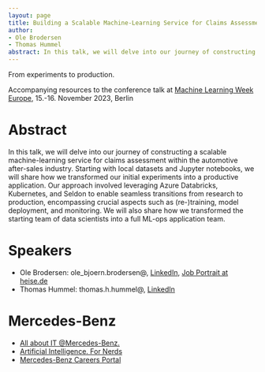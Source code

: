 ```yaml
---
layout: page
title: Building a Scalable Machine-Learning Service for Claims Assessment
author:
- Ole Brodersen
- Thomas Hummel
abstract: In this talk, we will delve into our journey of constructing a scalable machine-learning service for claims assessment within the automotive after-sales industry. Starting with local datasets and Jupyter notebooks, we will share how we transformed our initial experiments into a productive application. Our approach involved leveraging Azure Databricks, Kubernetes, and Seldon to enable seamless transitions from research to production, encompassing crucial aspects such as (re-)training, model deployment, and monitoring. We will also share how we transformed the starting team of data scientists into a full ML-ops application team.
---
```

From experiments to production.

Accompanying resources to the conference talk at [Machine Learning Week Europe](https://machinelearningweek.eu/), 15.-16. November 2023, Berlin

# Abstract
In this talk, we will delve into our journey of constructing a scalable machine-learning service for claims assessment within the automotive after-sales industry. Starting with local datasets and Jupyter notebooks, we will share how we transformed our initial experiments into a productive application. Our approach involved leveraging Azure Databricks, Kubernetes, and Seldon to enable seamless transitions from research to production, encompassing crucial aspects such as (re-)training, model deployment, and monitoring. We will also share how we transformed the starting team of data scientists into a full ML-ops application team.

# Speakers
* Ole Brodersen: ole_bjoern.brodersen@, [LinkedIn](https://www.linkedin.com/in/brodersen-ole), [Job Portrait at heise.de](https://www.heise.de/hintergrund/Jobs-in-the-automotive-industry-Machine-Learning-Engineer-9286444.html 
)
* Thomas Hummel: thomas.h.hummel@, [LinkedIn](https://www.linkedin.com/in/hummelthomas)

# Mercedes-Benz
* [All about IT @Mercedes-Benz.](https://mb4.me/all-about-it)
* [Artificial Intelligence. For Nerds](https://group.mercedes-benz.com/careers/about-us/artificial-intelligence/for-nerds/)
* [Mercedes-Benz Careers Portal](https://group.mercedes-benz.com/careers/job-search/)
